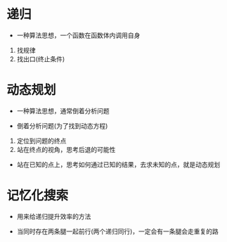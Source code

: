 # 递归
- 一种算法思想，一个函数在函数体内调用自身
 1. 找规律
 2. 找出口(终止条件)


 # 动态规划
 - 一种算法思想，通常倒着分析问题

 - 倒着分析问题(为了找到动态方程)
 1. 定位到问题的终点  
 2. 站在终点的视角，思考后退的可能性

 - 站在已知的点上，思考如何通过已知的结果，去求未知的点，就是动态规划


 # 记忆化搜索
 - 用来给递归提升效率的方法

 - 当同时存在两条腿一起前行(两个递归同行)，一定会有一条腿会走重复的路